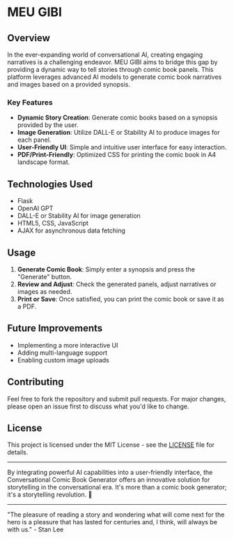 # MEU GIBI

## Overview

In the ever-expanding world of conversational AI, creating engaging narratives is a challenging endeavor. MEU GIBI aims to bridge this gap by providing a dynamic way to tell stories through comic book panels. This platform leverages advanced AI models to generate comic book narratives and images based on a provided synopsis. 

### Key Features

* **Dynamic Story Creation**: Generate comic books based on a synopsis provided by the user.
* **Image Generation**: Utilize DALL-E or Stability AI to produce images for each panel.
* **User-Friendly UI**: Simple and intuitive user interface for easy interaction.
* **PDF/Print-Friendly**: Optimized CSS for printing the comic book in A4 landscape format.

## Technologies Used

* Flask
* OpenAI GPT
* DALL-E or Stability AI for image generation
* HTML5, CSS, JavaScript
* AJAX for asynchronous data fetching

## Usage

1. **Generate Comic Book**: Simply enter a synopsis and press the "Generate" button.
2. **Review and Adjust**: Check the generated panels, adjust narratives or images as needed.
3. **Print or Save**: Once satisfied, you can print the comic book or save it as a PDF.

## Future Improvements

* Implementing a more interactive UI
* Adding multi-language support
* Enabling custom image uploads

## Contributing

Feel free to fork the repository and submit pull requests. For major changes, please open an issue first to discuss what you'd like to change.

## License

This project is licensed under the MIT License - see the [LICENSE](https://github.com/luciocs/meu-gibi/blob/main/LICENSE) file for details.

---

By integrating powerful AI capabilities into a user-friendly interface, the Conversational Comic Book Generator offers an innovative solution for storytelling in the conversational era. It's more than a comic book generator; it's a storytelling revolution. 🚀

---

"The pleasure of reading a story and wondering what will come next for the hero is a pleasure that has lasted for centuries and, I think, will always be with us." - Stan Lee